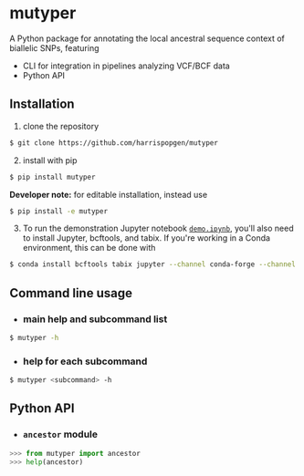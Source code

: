 mutyper
====

A Python package for annotating the local ancestral sequence context of biallelic SNPs, featuring

- CLI for integration in pipelines analyzing VCF/BCF data
- Python API

Installation
---
1. clone the repository
```bash
$ git clone https://github.com/harrispopgen/mutyper
```
2. install with pip
```bash
$ pip install mutyper
```
 **Developer note:** for editable installation, instead use
```bash
$ pip install -e mutyper
```
3. To run the demonstration Jupyter notebook [`demo.ipynb`](demo.ipynb), you'll also need to install Jupyter, bcftools, and tabix. If you're working in a Conda environment, this can be done with
```bash
$ conda install bcftools tabix jupyter --channel conda-forge --channel bioconda
```

Command line usage
---
- ### main help and subcommand list
```bash
$ mutyper -h
```

- ### help for each subcommand
```bash
$ mutyper <subcommand> -h
```

Python API
---

- ### `ancestor` module
```python
>>> from mutyper import ancestor
>>> help(ancestor)
```
